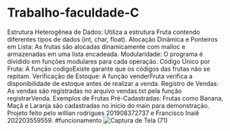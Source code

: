 # Trabalho-faculdade-C
Estrutura Heterogênea de Dados: Utiliza a estrutura Fruta contendo diferentes tipos de dados (int, char, float).
Alocação Dinâmica e Ponteiros em Lista: As frutas são alocadas dinamicamente com malloc e armazenadas em uma lista encadeada.
Modularidade: O programa é dividido em funções modulares para cada operação.
Código Único por Fruta: A função codigoExiste garante que os códigos das frutas não se repitam.
Verificação de Estoque: A função venderFruta verifica a disponibilidade de estoque antes de realizar a venda.
Registro de Vendas: As vendas são registradas no arquivo vendas.txt pela função registrarVenda.
Exemplos de Frutas Pré-Cadastradas: Frutas como Banana, Maçã e Laranja são cadastradas no início do main para demonstração.
Projeto feito pelo willian rodrigues 201908372737 e Francisco Inaiê 202203559559.
#funcionamento
![Captura de Tela (71)](https://github.com/Willianpimenta/Trabalho-faculdade-C/assets/66370178/a3ccfc82-3ffb-4e75-8695-4d82020531de)
